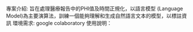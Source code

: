 專案介紹: 旨在處理醫療報告中的PHI值及時間正規化，以語言模型 (Language Model)為主要演算法，訓練一個能夠理解和生成自然語言文本的模型，以標註資訊
環境需求: google colaboratory
使用說明：
